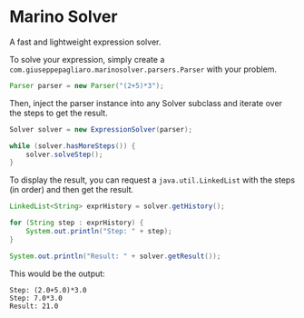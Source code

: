 # Marino Solver
A fast and lightweight expression solver.

To solve your expression, simply create a `com.giuseppepagliaro.marinosolver.parsers.Parser` with your problem.

```java
Parser parser = new Parser("(2+5)*3");
```

Then, inject the parser instance into any Solver subclass and iterate over the steps to get the result.

```java
Solver solver = new ExpressionSolver(parser);

while (solver.hasMoreSteps()) {
    solver.solveStep();
}
```

To display the result, you can request a `java.util.LinkedList` with the steps (in order) and then get the result.

```java
LinkedList<String> exprHistory = solver.getHistory();

for (String step : exprHistory) {
    System.out.println("Step: " + step);
}

System.out.println("Result: " + solver.getResult());
```

This would be the output:

```
Step: (2.0+5.0)*3.0
Step: 7.0*3.0
Result: 21.0
```
